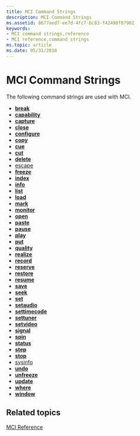 ```yaml
---
title: MCI Command Strings
description: MCI Command Strings
ms.assetid: 8677aed7-ee7d-4fc7-bc83-f42498f07902
keywords:
- MCI command strings,reference
- MCI reference,command strings
ms.topic: article
ms.date: 05/31/2018
---
```


# MCI Command Strings

The following command strings are used with MCI.

-   [**break**](break.md)
-   [**capability**](capability.md)
-   [**capture**](capture.md)
-   [**close**](close.md)
-   [**configure**](configure.md)
-   [**copy**](copy.md)
-   [**cue**](cue.md)
-   [**cut**](cut.md)
-   [**delete**](delete.md)
-   [escape](escape.md)
-   [**freeze**](freeze.md)
-   [**index**](./windows-multimedia-start-page.md)
-   [**info**](info.md)
-   [**list**](list.md)
-   [**load**](load.md)
-   [**mark**](mark.md)
-   [**monitor**](monitor.md)
-   [**open**](open.md)
-   [**paste**](paste.md)
-   [**pause**](pause.md)
-   [**play**](play.md)
-   [**put**](put.md)
-   [**quality**](quality.md)
-   [**realize**](realize.md)
-   [**record**](record.md)
-   [**reserve**](reserve.md)
-   [**restore**](restore.md)
-   [**resume**](resume.md)
-   [**save**](save.md)
-   [**seek**](seek.md)
-   [**set**](set.md)
-   [**setaudio**](setaudio.md)
-   [**settimecode**](settimecode.md)
-   [**settuner**](settuner.md)
-   [**setvideo**](setvideo.md)
-   [**signal**](signal.md)
-   [**spin**](spin.md)
-   [**status**](status.md)
-   [**step**](step.md)
-   [**stop**](stop.md)
-   [sysinfo](sysinfo.md)
-   [**undo**](undo.md)
-   [**unfreeze**](unfreeze.md)
-   [**update**](update.md)
-   [**where**](where.md)
-   [**window**](window.md)

## Related topics

<dl> <dt>

[MCI Reference](mci-reference.md)
</dt> </dl>

 

 